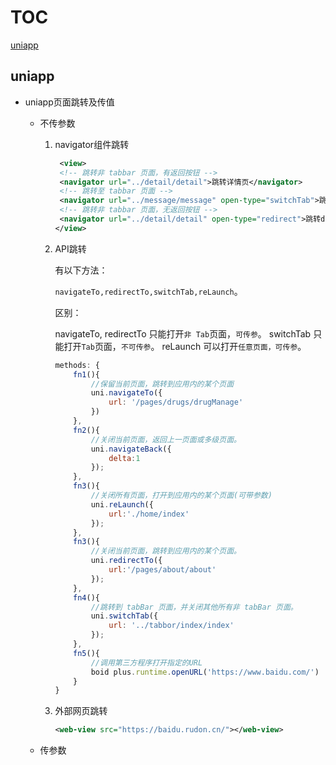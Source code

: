 # TOC

[uniapp](#uniapp)

## uniapp

* uniapp页面跳转及传值

  - 不传参数

    1. navigator组件跳转

       ```XML
        <view>
       	<!-- 跳转非 tabbar 页面，有返回按钮 -->
       	<navigator url="../detail/detail">跳转详情页</navigator>
       	<!-- 跳转至 tabbar 页面 -->
       	<navigator url="../message/message" open-type="switchTab">跳转message</navigator>
       	<!-- 跳转非 tabbar 页面，无返回按钮 -->
       	<navigator url="../detail/detail" open-type="redirect">跳转detail</navigator>
       </view>
       ```

    2. API跳转

       有以下方法：

       `navigateTo,redirectTo,switchTab,reLaunch`。

       区别：

       navigateTo, redirectTo 只能打开`非 Tab`页面，`可传参`。
       switchTab 只能打开`Tab`页面，`不可传参`。
       reLaunch 可以打开`任意页面，可传参`。

       ```js
       methods: {
           fn1(){
               //保留当前页面，跳转到应用内的某个页面
               uni.navigateTo({
                   url: '/pages/drugs/drugManage'
               })
           },
           fn2(){
               //关闭当前页面，返回上一页面或多级页面。
               uni.navigateBack({
                   delta:1
               });
           },
           fn3(){
               //关闭所有页面，打开到应用内的某个页面(可带参数)
               uni.reLaunch({ 
                   url:'./home/index' 
               });
           },
           fn3(){
               //关闭当前页面，跳转到应用内的某个页面。
               uni.redirectTo({
                   url:'/pages/about/about'
               });
           },
           fn4(){
               //跳转到 tabBar 页面，并关闭其他所有非 tabBar 页面。
               uni.switchTab({
                   url: '../tabbor/index/index'
               });
           },
           fn5(){
               //调用第三方程序打开指定的URL
               boid plus.runtime.openURL('https://www.baidu.com/')
           }
       }
       ```

    3. 外部网页跳转

       ```xml
       <web-view src="https://baidu.rudon.cn/"></web-view>
       ```

  - 传参数



